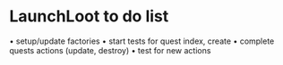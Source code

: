 # LaunchLoot to do list
• setup/update factories
• start tests for quest index, create
• complete quests actions (update, destroy)
• test for new actions
